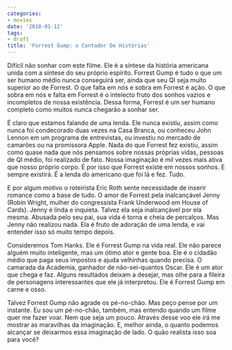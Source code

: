 ```yaml
---
categories:
- movies
date: '2018-01-12'
tags:
- draft
title: 'Forrest Gump: o Contador De Histórias'
---
```


Difícil não sonhar com este filme. Ele é a síntese da história americana unida com a síntese do seu próprio espírito. Forrest Gump é tudo o que um ser humano médio nunca conseguirá ser, ainda que seu QI seja muito superior ao de Forrest. O que falta em nós e sobra em Forrest é ação. O que sobra em nós e falta em Forrest é o intelecto fruto dos sonhos vazios e incompletos de nossa existência. Dessa forma, Forrest é um ser humano completo como muitos nunca chegarão a sonhar ser.

É claro que estamos falando de uma lenda. Ele nunca existiu, assim como nunca foi condecorado duas vezes na Casa Branca, ou conheceu John Lennon em um programa de entrevistas, ou investiu no mercado de camarões ou na promissora Apple. Nada do que Forrest fez existiu, assim como quase nada que nós pensamos sobre nossas próprias vidas, pessoas de QI médio, foi realizado de fato. Nossa imaginação é mil vezes mais ativa que nosso próprio corpo. É por isso que Forrest existe em nossos sonhos. E sempre existirá. É a lenda do americano que foi lá e fez. Tudo.

E por algum motivo o roteirista Eric Roth sente necessidade de inserir romance como a base de tudo. O amor de Forrest pela inalcançável Jenny (Robin Wright, mulher do congressista Frank Underwood em House of Cards). Jenny é linda e inquieta. Talvez ela seja inalcançável por ela mesma. Abusada pelo seu pai, sua vida é torna e cheia de percalços. Mas Jenny não realizou nada. Ela é fruto de adoração de uma lenda, e vai entender isso só muito tempo depois.

Consideremos Tom Hanks. Ele é Forrest Gump na vida real. Ele não parece alguém muito inteligente, mas um ótimo ator e gente boa. Ele é o cidadão médio que paga seus impostos e ajuda velhinhas quando precisa. O camarada da Academia, ganhador de não-sei-quantos Oscar. Ele é um ator que chega e faz. Alguns resultados deixam a desejar, mas olhe para a fileira de personagens interessantes que ele já interpretou. Ele é Forrest Gump em carne e osso.

Talvez Forrest Gump não agrade os pé-no-chão. Mas peço pense por um instante. Eu sou um pé-no-chão, também, mas entendo quando um filme quer me fazer voar. Nem que seja um pouco. Através desse voo ele irá me mostrar as maravilhas da imaginação. E, melhor ainda, o quanto podemos alcançar se deixarmos essa imaginação de lado. O quão realista isso soa para você?